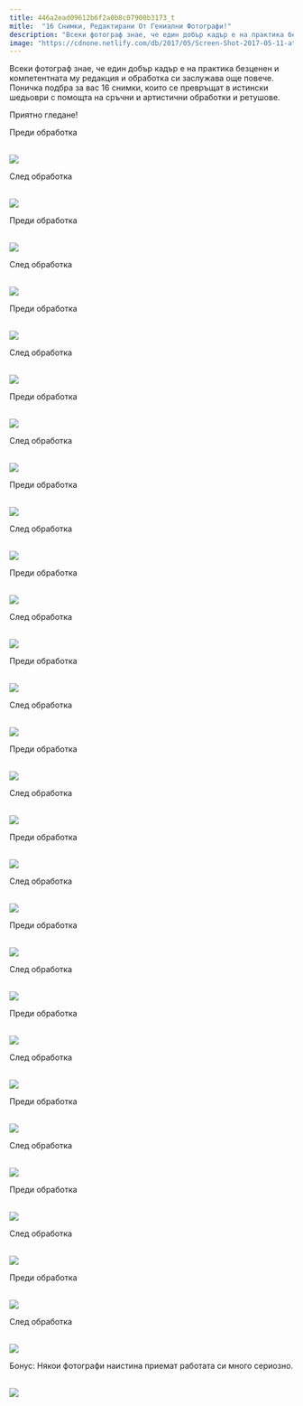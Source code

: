 ```yaml
---
title: 446a2ead09612b6f2a0b8c07900b3173_t
mitle:  "16 Снимки, Редактирани От Гениални Фотографи!"
description: "Всеки фотограф знае, че един добър кадър е на практика безценен и компетентната му редакция и обработка си заслужава още повече. Поничка подбра за вас 16 снимки, кои"
image: "https://cdnone.netlify.com/db/2017/05/Screen-Shot-2017-05-11-at-8.04.42-PM.png"
---
```


 <p>Всеки фотограф знае, че един добър кадър е на практика безценен и компетентната му редакция и обработка си заслужава още повече. Поничка подбра за вас 16 снимки, които се превръщат в истински шедьоври с помощта на сръчни и артистични обработки и ретушове.</p>      <p>Приятно гледане!</p>  <p>Преди обработка</p> <p> <br/><img src="https://cdnone.netlify.com/db/2017/05/Screen-Shot-2017-05-11-at-8.04.42-PM.png"/></p>      <p>След обработка</p> <p> <br/><img src="https://cdnone.netlify.com/db/2017/05/Screen-Shot-2017-05-11-at-8.04.52-PM.png"/></p> <p>Преди обработка</p> <p> <br/><img src="https://cdnone.netlify.com/db/2017/05/Screen-Shot-2017-05-11-at-8.05.02-PM.png"/></p>      <p>След обработка</p> <p> <br/><img src="https://cdnone.netlify.com/db/2017/05/Screen-Shot-2017-05-11-at-8.05.09-PM.png"/></p> <p>Преди обработка</p> <p> <br/><img src="https://cdnone.netlify.com/db/2017/05/Screen-Shot-2017-05-11-at-8.05.17-PM.png"/></p> <p>След обработка</p> <p> <br/><img src="https://cdnone.netlify.com/db/2017/05/Screen-Shot-2017-05-11-at-8.05.23-PM.png"/></p>      <p>Преди обработка</p> <p> <br/><img src="https://cdnone.netlify.com/db/2017/05/Screen-Shot-2017-05-11-at-8.05.33-PM.png"/></p> <p>След обработка</p> <p> <br/><img src="https://cdnone.netlify.com/db/2017/05/Screen-Shot-2017-05-11-at-8.05.39-PM.png"/></p>      <p>Преди обработка</p> <p> <br/><img src="https://cdnone.netlify.com/db/2017/05/Screen-Shot-2017-05-11-at-8.05.47-PM.png"/></p> <p>След обработка</p> <p> <br/><img src="https://cdnone.netlify.com/db/2017/05/Screen-Shot-2017-05-11-at-8.05.53-PM.png"/></p> <p>Преди обработка</p> <p> <br/><img src="https://cdnone.netlify.com/db/2017/05/Screen-Shot-2017-05-11-at-8.06.00-PM.png"/></p> <p>След обработка</p> <p> <br/><img src="https://cdnone.netlify.com/db/2017/05/Screen-Shot-2017-05-11-at-8.06.07-PM.png"/></p> <p>Преди обработка</p> <p> <br/><img src="https://cdnone.netlify.com/db/2017/05/Screen-Shot-2017-05-11-at-8.06.16-PM.png"/></p> <p>След обработка</p> <p> <br/><img src="https://cdnone.netlify.com/db/2017/05/Screen-Shot-2017-05-11-at-8.06.21-PM.png"/></p> <p>Преди обработка</p> <p> <br/><img src="https://cdnone.netlify.com/db/2017/05/Screen-Shot-2017-05-11-at-8.06.31-PM.png"/></p> <p>След обработка</p> <p> <br/><img src="https://cdnone.netlify.com/db/2017/05/Screen-Shot-2017-05-11-at-8.06.38-PM.png"/></p> <p>Преди обработка</p> <p> <br/><img src="https://cdnone.netlify.com/db/2017/05/Screen-Shot-2017-05-11-at-8.06.48-PM.png"/></p> <p>След обработка</p> <p> <br/><img src="https://cdnone.netlify.com/db/2017/05/Screen-Shot-2017-05-11-at-8.06.54-PM.png"/></p> <p>Преди обработка</p> <p> <br/><img src="https://cdnone.netlify.com/db/2017/05/Screen-Shot-2017-05-11-at-8.07.03-PM.png"/></p> <p>След обработка</p> <p> <br/><img src="https://cdnone.netlify.com/db/2017/05/Screen-Shot-2017-05-11-at-8.07.09-PM.png"/></p> <p>Преди обработка</p> <p> <br/><img src="https://cdnone.netlify.com/db/2017/05/Screen-Shot-2017-05-11-at-8.07.17-PM.png"/></p> <p>След обработка</p> <p> <br/><img src="https://cdnone.netlify.com/db/2017/05/Screen-Shot-2017-05-11-at-8.07.23-PM.png"/></p> <p>Преди обработка</p> <p> <br/><img src="https://cdnone.netlify.com/db/2017/05/Screen-Shot-2017-05-11-at-8.07.31-PM.png"/></p> <p>След обработка</p> <p> <br/><img src="https://cdnone.netlify.com/db/2017/05/Screen-Shot-2017-05-11-at-8.07.36-PM.png"/></p> <p>Преди обработка</p> <p> <br/><img src="https://cdnone.netlify.com/db/2017/05/Screen-Shot-2017-05-11-at-8.07.45-PM.png"/></p> <p>След обработка</p> <p> <br/><img src="https://cdnone.netlify.com/db/2017/05/Screen-Shot-2017-05-11-at-8.07.52-PM.png"/></p> <p>Преди обработка</p> <p> <br/><img src="https://cdnone.netlify.com/db/2017/05/Screen-Shot-2017-05-11-at-8.08.02-PM.png"/></p>  <p>След обработка</p> <p> <br/><img src="https://cdnone.netlify.com/db/2017/05/Screen-Shot-2017-05-11-at-8.08.07-PM.png"/></p> <p>Бонус: Някои фотографи наистина приемат работата си много сериозно.</p> <p> <br/><img src="https://cdnone.netlify.com/db/2017/07/1-30.jpg"/><br/></p>       